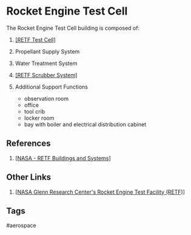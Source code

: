 # Rocket Engine Test Cell

The Rocket Engine Test Cell building is composed of:  
1. [\[RETF Test Cell\]](../202202190235)  
2. Propellant Supply System  
3. Water Treatment System  

4. [\[RETF Scrubber System\]](../202202190300)
5. Additional Support Functions  
	* observation room
	* office  
	* tool crib  
	* locker room  
	* bay with boiler and electrical distribution cabinet  

## References
1. [\[NASA - RETF Buildings and Systems\]](https://www1.grc.nasa.gov/historic-facilities/rocket-engine-test-facility/retf-buildings-and-systems/#rocket-engine-test-cell-)  

## Other Links
1. [\[NASA Glenn Research Center's Rocket Engine Test Facility (RETF)\]](../202202190215)  

## Tags
#aerospace
